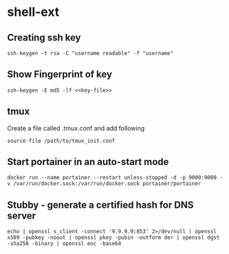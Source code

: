 # shell-ext
## Creating ssh key

```
ssh-keygen -t rsa -C "username readable" -f "username"
```

## Show Fingerprint of key
```
ssh-keygen -E md5 -lf <<key-file>>
```

## tmux

Create a file called .tmux.conf and add following
```
source-file /path/to/tmux_init.conf
```

## Start portainer in an auto-start mode
```
docker run --name portainer --restart unless-stopped -d -p 9000:9000 -v /var/run/docker.sock:/var/run/docker.sock portainer/portainer
```

## Stubby - generate a certified hash for DNS server
```
echo | openssl s_client -connect '9.9.9.9:853' 2>/dev/null | openssl x509 -pubkey -noout | openssl pkey -pubin -outform der | openssl dgst -sha256 -binary | openssl enc -base64
```


